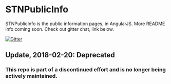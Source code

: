 # STNPublicInfo

STNPublicInfo is the public information pages, in AngularJS. More README info coming soon. Check out gitter chat, link below.

[![Gitter](https://badges.gitter.im/USGS-WiM/STNPublicInfo.svg)](https://gitter.im/USGS-WiM/STNPublicInfo?utm_source=badge&utm_medium=badge&utm_campaign=pr-badge&utm_content=badge)


## Update, 2018-02-20: Deprecated 
### This repo is part of a discontinued effort and is no longer being actively maintained. 
